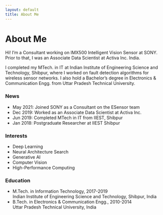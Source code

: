 ```yaml
---
layout: default
title: About Me
---
```


<div class="post">
  <div class="content">
    <h1 class="pageTitle">About Me</h1>
    <p>Hi! I’m a Consultant working on IMX500 Intelligent Vision Sensor at SONY. Prior to that, I was an Associate Data Scientist at Activa Inc. India.</p>
    <p>I completed my MTech. in IT at Indian Institute of Engineering Science and Technology, Shibpur, where I worked on fault detection algorithms for wireless sensor networks. I also hold a Bachelor’s degree in Electronics &amp; Communication Engg. from Uttar Pradesh Technical University.</p>
    <h3>News</h3>
    <ul>
      <li>May 2021: Joined SONY as a Consultant on the ESensor team</li>
      <li>Dec 2019: Worked as an Associate Data Scientist at Activa Inc.</li>
      <li>Jun 2019: Completed MTech in IT from IIEST, Shibpur</li>
      <li>Jan 2018: Postgraduate Researcher at IIEST Shibpur</li>
    </ul>
    <h3>Interests</h3>
    <ul>
      <li>Deep Learning</li>
      <li>Neural Architecture Search</li>
      <li>Generative AI</li>
      <li>Computer Vision</li>
      <li>High-Performance Computing</li>
    </ul>
    <h3>Education</h3>
    <ul>
      <li>M.Tech. in Information Technology, 2017-2019<br>Indian Institute of Engineering Science and Technology, Shibpur, India</li>
      <li>B.Tech. in Electronics &amp; Communication Engg., 2010-2014<br>Uttar Pradesh Technical University, India</li>
    </ul>
  </div>
</div>
